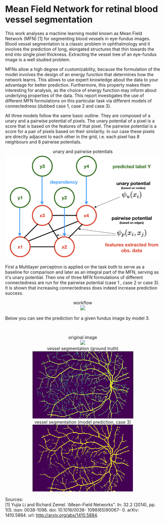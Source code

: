 # Mean Field Network for retinal blood vessel segmentation

This work analyses a machine learning model known as Mean Field Network (MFN) [1] for segmenting blood vessels in eye-fundus images. Blood vessel segmentation is a classic problem in ophthalmology and it involves the prediction of long, elongated structures that thin towards the end into single pixel thickness. Extracting the vessel tree of an eye-fundus image is a well studied problem.

MFNs allow a high degree of customizability, because the formulation of the model involves the design of an energy function that determines how the network learns. This allows to use expert knowledge about the data to your advantage for better prediction. Furthermore, this property makes them interesting for analysis, as the choice of energy function may inform about underlying properties of the data. This report investigates the use of different MFN formulations on this particular task via different models of connectedness (dubbed case 1, case 2 and case 3). 

All three models follow the same basic outline. They are composed of a unary and a pairwise potential of pixels. The unary potential of a pixel is a score that is based on the features of that pixel. The pairwise potential is a score for a pair of pixels based on their similarity. In our case these pixels are direclty adjacent to each other in the grid, i.e. each pixel has 8 neighbours and 8 pairwise potentials. 

<p align="center">
  unary and pairwise potentials <br>
  <img src="https://github.com/romba050/MFN_RBV_segmentation/blob/master/readme_images/unary_and_pw_potentials.png" width="500pixels"></img>
</p>

First a Multilayer perceptron is applied on the task both to serve as a baseline for comparison and later as an integral part of the MFN, serving as it's unary potential. Then one of three MFN formulations of different connectedness are run for the pairwise potential (case 1 , case 2 or case 3). It is shown that increasing connectedness does indeed increase prediction success.


<p align="center">
  workflow<br>
  <img src="https://github.com/romba050/MFN_RBV_segmentation/blob/master/readme_images/MFN_workflow.png"></img>
</p>


Below you can see the prediction for a given fundus image by model 3.

<br>
<p align="center">
  original image<br>
  <img src="https://github.com/romba050/MFN_RBV_segmentation/blob/master/readme_images/img00_masked.png" width="326pixels"></img><br>
  vessel segmentation (ground truth)<br>
  <img src="https://github.com/romba050/MFN_RBV_segmentation/blob/master/readme_images/img00_ground_truth_cropped.png"></img><br>
  vessel segmentation (model prediction, case 3)<br>
  <img src="https://github.com/romba050/MFN_RBV_segmentation/blob/master/readme_images/img00_pred_cropped.png"></img><br>
</p>

Sources: <br>
[1] Yujia Li and Richard Zemel. \Mean-Field Networks". In: 32.2 (2014), pp. 1{5. issn: 0038-1098.
doi: 10.1016/0038- 1098(65)90067- 0. arXiv: 1410.5884. url: http://arxiv.org/abs/1410.5884.
